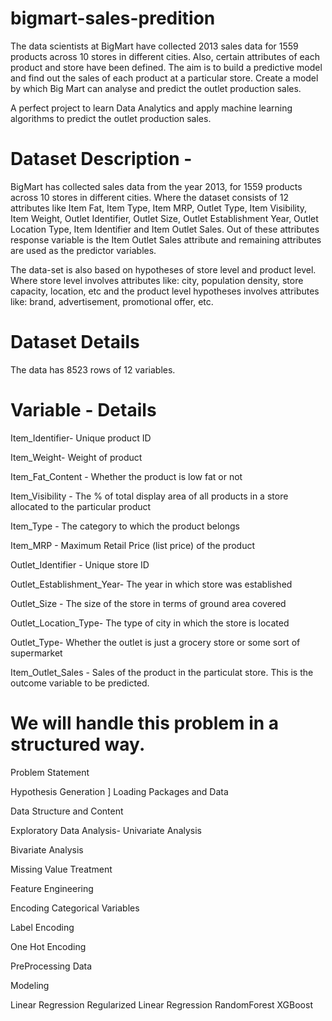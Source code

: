 # bigmart-sales-predition
The data scientists at BigMart have collected 2013 sales data for 1559 products across 10 stores in different cities. Also, certain attributes of each product and store have been defined. The aim is to build a predictive model and find out the sales of each product at a particular store. Create a model by which Big Mart can analyse and predict the outlet production sales.

A perfect project to learn Data Analytics and apply machine learning algorithms to predict the outlet production sales. 
# Dataset Description -

BigMart has collected sales data from the year 2013, for 1559 products across 10 stores in different cities. Where the dataset consists of 12 attributes like Item Fat, Item Type, Item MRP, Outlet Type, Item Visibility, Item Weight, Outlet Identifier, Outlet Size, Outlet Establishment Year, Outlet Location Type, Item Identifier and Item Outlet Sales. Out of these attributes response variable is the Item Outlet Sales attribute and remaining attributes are used as the predictor variables.

The data-set is also based on hypotheses of store level and product level. Where store level involves attributes like: city, population density, store capacity, location, etc and the product level hypotheses involves attributes like: brand, advertisement, promotional offer, etc.

# Dataset Details

The data has 8523 rows of 12 variables.

# Variable - Details
Item_Identifier- Unique product ID

Item_Weight- Weight of product

Item_Fat_Content - Whether the product is low fat or not

Item_Visibility - The % of total display area of all products in a store allocated to the particular product

Item_Type - The category to which the product belongs

Item_MRP - Maximum Retail Price (list price) of the product

Outlet_Identifier - Unique store ID

Outlet_Establishment_Year- The year in which store was established

Outlet_Size - The size of the store in terms of ground area covered

Outlet_Location_Type- The type of city in which the store is located

Outlet_Type- Whether the outlet is just a grocery store or some sort of supermarket

Item_Outlet_Sales - Sales of the product in the particulat store. This is the outcome variable to be predicted.

# We will handle this problem in a structured way.

Problem Statement

Hypothesis Generation
]
Loading Packages and Data

Data Structure and Content

Exploratory Data Analysis- Univariate Analysis

Bivariate Analysis

Missing Value Treatment

Feature Engineering

Encoding Categorical Variables

Label Encoding

One Hot Encoding

PreProcessing Data

Modeling

Linear Regression
Regularized Linear Regression
RandomForest
XGBoost
